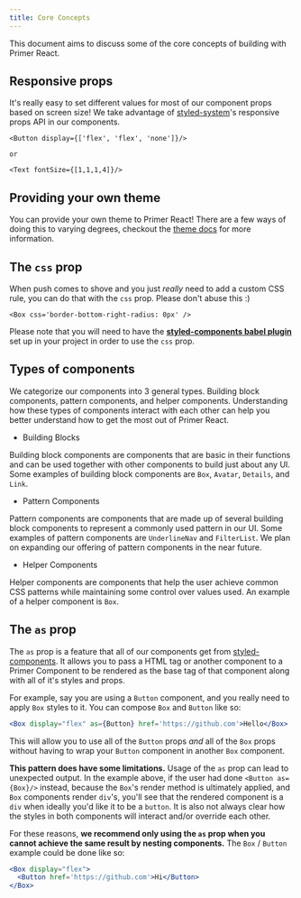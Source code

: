 ```yaml
---
title: Core Concepts
---
```


This document aims to discuss some of the core concepts of building with Primer React.

## Responsive props

It's really easy to set different values for most of our component props based on screen size! We take advantage of [styled-system](https://github.com/styled-system/styled-system)'s responsive props API in our components.

```
<Button display={['flex', 'flex', 'none']}/>

or

<Text fontSize={[1,1,1,4]}/>
```

## Providing your own theme

You can provide your own theme to Primer React! There are a few ways of doing this to varying degrees, checkout the [theme docs](https://primer.style/components/primer-theme) for more information.

## The `css` prop

When push comes to shove and you just _really_ need to add a custom CSS rule, you can do that with the `css` prop. Please don't abuse this :)

```
<Box css='border-bottom-right-radius: 0px' />

```

Please note that you will need to have the **[styled-components babel plugin](https://www.styled-components.com/docs/tooling#babel-plugin)** set up in your project in order to use the `css` prop.

## Types of components

We categorize our components into 3 general types. Building block components, pattern components, and helper components. Understanding how these types of components interact with each other can help you better understand how to get the most out of Primer React.

- Building Blocks

Building block components are components that are basic in their functions and can be used together with other components to build just about any UI. Some examples of building block components are `Box`, `Avatar`, `Details`, and `Link`.

- Pattern Components

Pattern components are components that are made up of several building block components to represent a commonly used pattern in our UI. Some examples of pattern components are `UnderlineNav` and `FilterList`. We plan on expanding our offering of pattern components in the near future.

- Helper Components

Helper components are components that help the user achieve common CSS patterns while maintaining some control over values used. An example of a helper component is `Box`.

## The `as` prop

The `as` prop is a feature that all of our components get from [styled-components](https://www.styled-components.com). It allows you to pass a HTML tag or another component to a Primer Component to be rendered as the base tag of that component along with all of it's styles and props.

For example, say you are using a `Button` component, and you really need to apply `Box` styles to it. You can compose `Box` and `Button` like so:

```.jsx
<Box display="flex" as={Button} href='https://github.com'>Hello</Box>
```

This will allow you to use all of the `Button` props _and_ all of the `Box` props without having to wrap your `Button` component in another `Box` component.

**This pattern does have some limitations.** Usage of the `as` prop can lead to unexpected output. In the example above, if the user had done `<Button as={Box}/>` instead, because the `Box`'s render method is ultimately applied, and `Box` components render `div`'s, you'll see that the rendered component is a `div` when ideally you'd like it to be a `button`. It is also not always clear how the styles in both components will interact and/or override each other.

For these reasons, **we recommend only using the `as` prop when you cannot achieve the same result by nesting components.** The `Box` / `Button` example could be done like so:

```.jsx
<Box display="flex">
  <Button href='https://github.com'>Hi</Button>
</Box>
```
